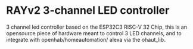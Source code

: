 RAYv2 3-channel LED controller
=================================

3 channel led controller based on the ESP32C3 RISC-V 32 Chip,
this is an opensource piece of hardware meant to control
3 LED channels, and to integrate with openhab/homeautomation/
alexa via the ohaut_lib.


